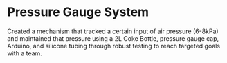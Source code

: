 # Pressure Gauge System
Created a mechanism that tracked a certain input of air pressure (6-8kPa) and maintained that pressure using a 2L Coke Bottle, pressure gauge cap, Arduino, and silicone tubing through robust testing to reach targeted goals with a team.
